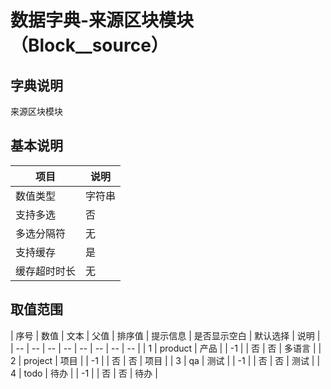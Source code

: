 # 数据字典-来源区块模块（Block__source）
## 字典说明
来源区块模块

## 基本说明
| 项目 | 说明 |
| -- | -- |
| 数值类型 | 字符串 |
| 支持多选 | 否 |
| 多选分隔符 | 无 |
| 支持缓存 | 是 |
| 缓存超时时长 | 无 |

## 取值范围
| 序号 | 数值 | 文本 | 父值 | 排序值 | 提示信息 | 是否显示空白 | 默认选择 | 说明 |
| -- | -- | -- | -- | -- | -- | -- | -- |
| 1 | product | 产品 |  | -1 |  | 否 | 否 | 多语言 |
| 2 | project | 项目 |  | -1 |  | 否 | 否 | 项目 |
| 3 | qa | 测试 |  | -1 |  | 否 | 否 | 测试 |
| 4 | todo | 待办 |  | -1 |  | 否 | 否 | 待办 |

